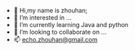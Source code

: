 - 👋 Hi,my name is zhouhan;
- 👀 I’m interested in ...
- 🌱 I’m currently learning Java and python
- 💞️ I’m looking to collaborate on ...
- 📫  echo.zhouhan@gmail.com
<!---
Foxy-hello/Foxy-hello is a ✨ special ✨ repository because its `README.md` (this file) appears on your GitHub profile.
You can click the Preview link to take a look at your changes.
--->
